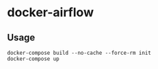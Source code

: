 # docker-airflow
## Usage
```
docker-compose build --no-cache --force-rm init
docker-compose up
```
